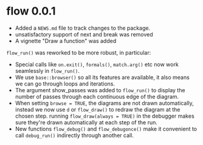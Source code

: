# flow 0.0.1

* Added a `NEWS.md` file to track changes to the package.
* unsatisfactory support of next and break was removed
* A vignette "Draw a function" was added 

`flow_run()` was reworked to be more robust, in particular:

* Special calls like `on.exit()`, `formals()`, `match.arg()` etc now work seamlessly 
  in `flow_run()`.
* We use `base::browser()` so all its features are available, it also means we can
  go through loops and iterations.
* The argument show_passes was added to `flow_run()` to display the number of passes 
  through each continuous edge of the diagram.
* When setting `browse = TRUE`, the diagrams are not drawn automatically,
instead we now use `d` or `flow_draw()` to redraw the diagram at the chosen step.
running `flow_draw(always = TRUE)` in the debugger makes sure they're drawn 
automatically at each step of the run. 
* New functions `flow_debug()` and `flow_debugonce()` make it convenient to
call `debug_run()` indirectly through another call.
